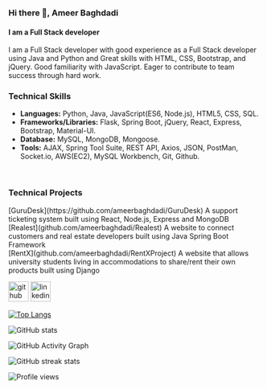 ### Hi there 👋, Ameer Baghdadi
#### I am a Full Stack developer
I am a Full Stack developer with good experience as a Full Stack developer using Java and Python and Great skills with HTML, CSS, Bootstrap, and jQuery. Good familiarity with JavaScript. Eager to contribute to team success through hard work.

<h3>Technical Skills</h3>

* **Languages:** Python, Java, JavaScript(ES6, Node.js), HTML5, CSS, SQL.<br>
* **Frameworks/Libraries:** Flask, Spring Boot, jQuery, React, Express, Bootstrap, Material-UI.<br>
* **Database:** MySQL, MongoDB, Mongoose.<br>
* **Tools:** AJAX, Spring Tool Suite, REST API, Axios, JSON, PostMan, Socket.io, AWS(EC2), MySQL Workbench, Git, Github.<br>
<br>
<h3>Technical Projects</h3>
[GuruDesk](https://github.com/ameerbaghdadi/GuruDesk) A support ticketing system built using React, Node.js, Express and MongoDB<br>
[Realest](github.com/ameerbaghdadi/Realest) A website to connect customers and real estate developers built using Java Spring Boot Framework<br>
[RentX](github.com/ameerbaghdadi/RentXProject) A website that allows university students living in accommodations to share/rent their own products built using Django<br>

[<img src='https://cdn.jsdelivr.net/npm/simple-icons@3.0.1/icons/github.svg' alt='github' height='40'>](https://github.com/ameerbaghdadi)  [<img src='https://cdn.jsdelivr.net/npm/simple-icons@3.0.1/icons/linkedin.svg' alt='linkedin' height='40'>](https://www.linkedin.com/in/ameerbaghdadi/)  

[![Top Langs](https://github-readme-stats.vercel.app/api/top-langs/?username=ameerbaghdadi)](https://github.com/anuraghazra/github-readme-stats)

![GitHub stats](https://github-readme-stats.vercel.app/api?username=ameerbaghdadi&show_icons=true)  

![GitHub Activity Graph](https://activity-graph.herokuapp.com/graph?username=ameerbaghdadi)  

![GitHub streak stats](https://github-readme-streak-stats.herokuapp.com/?user=ameerbaghdadi)  

![Profile views](https://gpvc.arturio.dev/ameerbaghdadi)  
